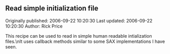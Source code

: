 ## Read simple initialization file 
Originally published: 2006-09-22 10:20:30 
Last updated: 2006-09-22 10:20:30 
Author: Rick Price 
 
This recipe can be used to read in simple human readable intialization files.\nIt uses callback methods similar to some SAX implementations I have seen.